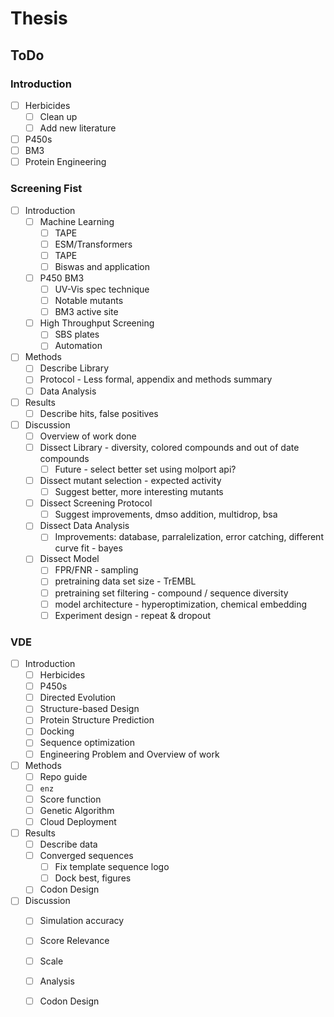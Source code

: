 # Thesis

## ToDo

### Introduction
- [ ] Herbicides
	- [ ] Clean up 
	- [ ] Add new literature
- [ ] P450s
- [ ] BM3
- [ ] Protein Engineering

### Screening Fist
- [ ] Introduction
	- [ ] Machine Learning
		- [ ] TAPE 
		- [ ] ESM/Transformers 
		- [ ] TAPE 
		- [ ] Biswas and application 
	- [ ] P450 BM3 
		- [ ] UV-Vis spec technique
		- [ ] Notable mutants
		- [ ] BM3 active site
	- [ ] High Throughput Screening 
		- [ ] SBS plates
		- [ ] Automation
- [ ] Methods
	- [ ] Describe Library
	- [ ] Protocol - Less formal, appendix and methods summary
	- [ ] Data Analysis
- [ ] Results
	- [ ] Describe hits, false positives
- [ ] Discussion
	- [ ] Overview of work done
	- [ ] Dissect Library - diversity, colored compounds and out of date compounds
		- [ ] Future - select better set using molport api?
	- [ ] Dissect mutant selection - expected activity
		- [ ] Suggest better, more interesting mutants
	- [ ] Dissect Screening Protocol
		- [ ] Suggest improvements, dmso addition, multidrop, bsa
	- [ ] Dissect Data Analysis
		- [ ] Improvements: database, parralelization, error catching, different curve fit - bayes
	- [ ] Dissect Model
		- [ ] FPR/FNR - sampling
		- [ ] pretraining data set size - TrEMBL
		- [ ] pretraining set filtering - compound / sequence diversity
		- [ ] model architecture - hyperoptimization, chemical embedding
		- [ ] Experiment design - repeat & dropout

### VDE
- [ ] Introduction
	- [ ] Herbicides
	- [ ] P450s
	- [ ] Directed Evolution
	- [ ] Structure-based Design
	- [ ] Protein Structure Prediction
	- [ ] Docking
	- [ ] Sequence optimization
	- [ ] Engineering Problem and Overview of work
- [ ] Methods
	- [ ] Repo guide
	- [ ] `enz`
	- [ ] Score function
	- [ ] Genetic Algorithm
	- [ ] Cloud Deployment
- [ ] Results
	- [ ] Describe data
	- [ ] Converged sequences
		- [ ] Fix template sequence logo
		- [ ] Dock best, figures
	- [ ] Codon Design
- [ ] Discussion
	- [ ] Simulation accuracy
	- [ ] Score Relevance 
	- [ ] Scale
	- [ ] Analysis
	- [ ] Codon Design


